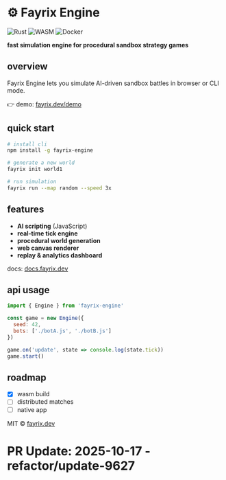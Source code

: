 # ⚙️ Fayrix Engine

![Rust](https://img.shields.io/badge/rust-1.76-orange)
![WASM](https://img.shields.io/badge/wasm-ready-blue)
![Docker](https://img.shields.io/badge/docker-supported-2496ED)

**fast simulation engine for procedural sandbox strategy games**

## overview

Fayrix Engine lets you simulate AI-driven sandbox battles in browser or CLI mode.

👉 demo: [fayrix.dev/demo](https://fayrix.dev/demo)

## quick start

```bash
# install cli
npm install -g fayrix-engine

# generate a new world
fayrix init world1

# run simulation
fayrix run --map random --speed 3x
```

## features

*  **AI scripting** (JavaScript)
*  **real-time tick engine**
*  **procedural world generation**
*  **web canvas renderer**
*  **replay & analytics dashboard**

docs: [docs.fayrix.dev](https://docs.fayrix.dev)

## api usage

```javascript
import { Engine } from 'fayrix-engine'

const game = new Engine({
  seed: 42,
  bots: ['./botA.js', './botB.js']
})

game.on('update', state => console.log(state.tick))
game.start()
```

## roadmap

* [x] wasm build
* [ ] distributed matches
* [ ] native app

MIT © [fayrix.dev](https://fayrix.dev)

# PR Update: 2025-10-17 - refactor/update-9627
